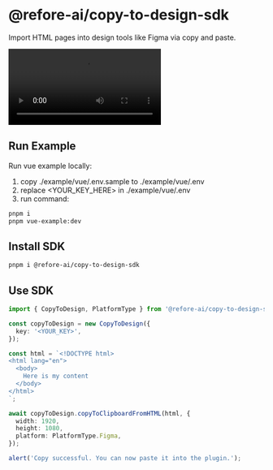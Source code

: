 # @refore-ai/copy-to-design-sdk

Import HTML pages into design tools like Figma via copy and paste.

<video src="https://github.com/user-attachments/assets/35d7dc5c-be51-4e28-aaf5-f0381cf701e1"></video>

## Run Example

Run vue example locally:

1. copy ./example/vue/.env.sample to ./example/vue/.env
2. replace <YOUR_KEY_HERE> in ./example/vue/.env
3. run command:

```bash
pnpm i
pnpm vue-example:dev
```

## Install SDK

```bash
pnpm i @refore-ai/copy-to-design-sdk
```

## Use SDK

```typescript
import { CopyToDesign, PlatformType } from '@refore-ai/copy-to-design-sdk';

const copyToDesign = new CopyToDesign({
  key: '<YOUR_KEY>',
});

const html = `<!DOCTYPE html>
<html lang="en">
  <body>
    Here is my content
  </body>
</html>
`;

await copyToDesign.copyToClipboardFromHTML(html, {
  width: 1920,
  height: 1080,
  platform: PlatformType.Figma,
});

alert('Copy successful. You can now paste it into the plugin.');
```
